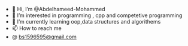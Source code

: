 - 👋 Hi, I’m @Abdelhameed-Mohammed
- 👀 I’m interested in programming , cpp and competetive programming 
- 🌱 I’m currently learning oop,data structures and algorithems
- 📫 How to reach me
- @ bs1596595@gmail.com

<!---
abdelhamed-mohamed/abdelhamed-mohamed is a ✨ special ✨ repository because its `README.md` (this file) appears on your GitHub profile.
You can click the Preview link to take a look at your changes.
--->
